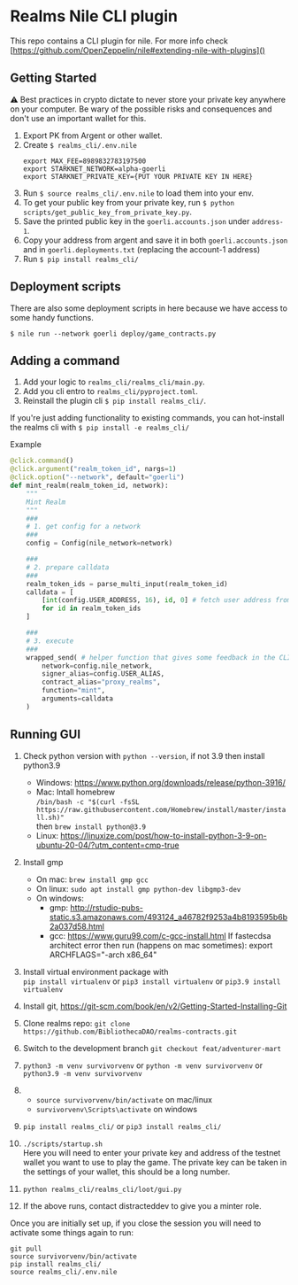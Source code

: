 # Realms Nile CLI plugin

This repo contains a CLI plugin for nile. For more info check [https://github.com/OpenZeppelin/nile#extending-nile-with-plugins]()

## Getting Started

⚠️ Best practices in crypto dictate to never store your private key anywhere on your computer.
Be wary of the possible risks and consequences and don't use an important wallet for this.

1. Export PK from Argent or other wallet.
2. Create `$ realms_cli/.env.nile`
   ```
   export MAX_FEE=8989832783197500
   export STARKNET_NETWORK=alpha-goerli
   export STARKNET_PRIVATE_KEY={PUT YOUR PRIVATE KEY IN HERE}
   ```
3. Run `$ source realms_cli/.env.nile` to load them into your env.
4. To get your public key from your private key, run `$ python scripts/get_public_key_from_private_key.py`.
5. Save the printed public key in the `goerli.accounts.json` under `address-1`.
6. Copy your address from argent and save it in both `goerli.accounts.json` and in `goerli.deployments.txt` (replacing the account-1 address)
7. Run `$ pip install realms_cli/`

## Deployment scripts

There are also some deployment scripts in here because we have access to some handy functions.

`$ nile run --network goerli deploy/game_contracts.py`

## Adding a command

1. Add your logic to `realms_cli/realms_cli/main.py`.
2. Add you cli entro to `realms_cli/pyproject.toml`.
3. Reinstall the plugin cli `$ pip install realms_cli/`.

If you're just adding functionality to existing commands, you can hot-install the realms cli with `$ pip install -e realms_cli/`

Example

```python
@click.command()
@click.argument("realm_token_id", nargs=1)
@click.option("--network", default="goerli")
def mint_realm(realm_token_id, network):
    """
    Mint Realm
    """
    ###
    # 1. get config for a network
    ###
    config = Config(nile_network=network)

    ###
    # 2. prepare calldata
    ###
    realm_token_ids = parse_multi_input(realm_token_id)
    calldata = [
        [int(config.USER_ADDRESS, 16), id, 0] # fetch user address from config
        for id in realm_token_ids
    ]

    ###
    # 3. execute
    ###
    wrapped_send( # helper function that gives some feedback in the CLI
        network=config.nile_network,
        signer_alias=config.USER_ALIAS,
        contract_alias="proxy_realms",
        function="mint",
        arguments=calldata
    )
```

## Running GUI

1. Check python version with `python --version`, if not 3.9 then install python3.9
   - Windows: https://www.python.org/downloads/release/python-3916/
   - Mac: Intall homebrew  
     `/bin/bash -c "$(curl -fsSL https://raw.githubusercontent.com/Homebrew/install/master/install.sh)"`  
     then `brew install python@3.9`
   - Linux: https://linuxize.com/post/how-to-install-python-3-9-on-ubuntu-20-04/?utm_content=cmp-true
2. Install gmp
   - On mac: `brew install gmp gcc`
   - On linux: `sudo apt install gmp python-dev libgmp3-dev`
   - On windows:
     - gmp: http://rstudio-pubs-static.s3.amazonaws.com/493124_a46782f9253a4b8193595b6b2a037d58.html
     - gcc: https://www.guru99.com/c-gcc-install.html
       If fastecdsa architect error then run (happens on mac sometimes):
       export ARCHFLAGS="-arch x86_64"
3. Install virtual environment package with  
   `pip install virtualenv` or `pip3 install virtualenv` or `pip3.9 install virtualenv`
4. Install git, https://git-scm.com/book/en/v2/Getting-Started-Installing-Git
5. Clone realms repo: `git clone https://github.com/BibliothecaDAO/realms-contracts.git`
6. Switch to the development branch `git checkout feat/adventurer-mart`
7. `python3 -m venv survivorvenv` or `python -m venv survivorvenv` or `python3.9 -m venv survivorvenv`
8. - `source survivorvenv/bin/activate` on mac/linux
   - `survivorvenv\Scripts\activate` on windows
9. `pip install realms_cli/` or `pip3 install realms_cli/`

10. `./scripts/startup.sh`  
    Here you will need to enter your private key and address of the testnet wallet you want to use to play the game. The private key can be taken in the settings of your wallet, this should be a long number.
11. `python realms_cli/realms_cli/loot/gui.py`
12. If the above runs, contact distracteddev to give you a minter role.

Once you are initially set up, if you close the session you will need to activate some things again to run:

`git pull`  
`source survivorvenv/bin/activate`  
`pip install realms_cli/`  
`source realms_cli/.env.nile`
